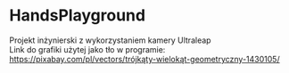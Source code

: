 # HandsPlayground
Projekt inżynierski z wykorzystaniem kamery Ultraleap <br />
Link do grafiki użytej jako tło w programie: https://pixabay.com/pl/vectors/trójkąty-wielokąt-geometryczny-1430105/
